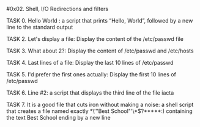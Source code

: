 #0x02. Shell, I/O Redirections and filters

TASK 0. Hello World : a script that prints “Hello, World”, followed by a new line to the standard output

TASK 2. Let's display a file: Display the content of the /etc/passwd file

TASK 3. What about 2?: Display the content of /etc/passwd and /etc/hosts

TASK 4. Last lines of a file: Display the last 10 lines of /etc/passwd

TASK 5. I'd prefer the first ones actually: Display the first 10 lines of /etc/passwd

TASK 6. Line #2: a script that displays the third line of the file iacta

TASK 7. It is a good file that cuts iron without making a noise:  a shell script that creates a file named exactly \*\\'"Best School"\'\\*$\?\*\*\*\*\*:) containing the text Best School ending by a new line

